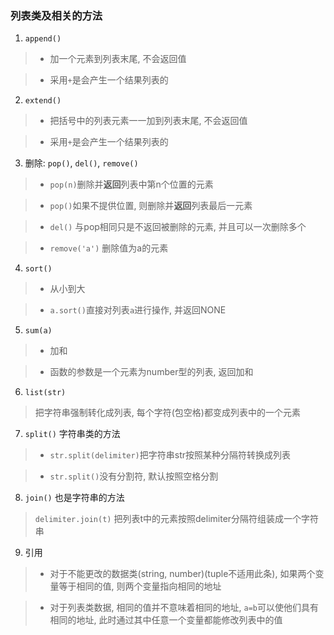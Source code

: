 ### 列表类及相关的方法
1. `append()`
> - 加一个元素到列表末尾, 不会返回值

> - 采用`+`是会产生一个结果列表的

2. `extend()`
> - 把括号中的列表元素一一加到列表末尾, 不会返回值

> - 采用`+`是会产生一个结果列表的

3. 删除: `pop()`, `del()`, `remove()`
> - `pop(n)`删除并**返回**列表中第n个位置的元素

> - `pop()`如果不提供位置, 则删除并**返回**列表最后一元素

> - `del()` 与pop相同只是不返回被删除的元素, 并且可以一次删除多个

> - `remove('a')` 删除值为a的元素

4. `sort()`
> - 从小到大

> - `a.sort()`直接对列表`a`进行操作, 并返回NONE

5. `sum(a)`
> - 加和

> - 函数的参数是一个元素为number型的列表, 返回加和

6. `list(str)`
> 把字符串强制转化成列表, 每个字符(包空格)都变成列表中的一个元素

7. `split()` 字符串类的方法
> - `str.split(delimiter)`把字符串str按照某种分隔符转换成列表

> - `str.split()`没有分割符, 默认按照空格分割

8. `join()` 也是字符串的方法
> `delimiter.join(t)` 把列表t中的元素按照delimiter分隔符组装成一个字符串

9. 引用
> - 对于不能更改的数据类(string, number)(tuple不适用此条), 如果两个变量等于相同的值, 则两个变量指向相同的地址

> - 对于列表类数据, 相同的值并不意味着相同的地址, `a=b`可以使他们具有相同的地址, 此时通过其中任意一个变量都能修改列表中的值